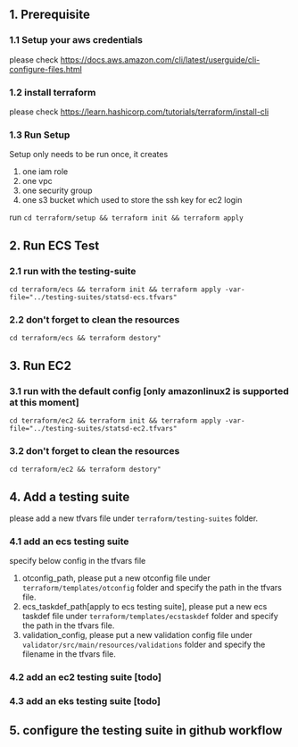 ## 1. Prerequisite

### 1.1 Setup your aws credentials

please check https://docs.aws.amazon.com/cli/latest/userguide/cli-configure-files.html

### 1.2 install terraform

please check https://learn.hashicorp.com/tutorials/terraform/install-cli

### 1.3 Run Setup
Setup only needs to be run once, it creates 
1. one iam role
2. one vpc
3. one security group
4. one s3 bucket which used to store the ssh key for ec2 login

run
``
cd terraform/setup && terraform init && terraform apply
``

## 2. Run ECS Test

### 2.1 run with the testing-suite

```shell
cd terraform/ecs && terraform init && terraform apply -var-file="../testing-suites/statsd-ecs.tfvars"
```

### 2.2 don't forget to clean the resources

```shell
cd terraform/ecs && terraform destory"
```
## 3. Run EC2

### 3.1 run with the default config [only amazonlinux2 is supported at this moment]

```shell
cd terraform/ec2 && terraform init && terraform apply -var-file="../testing-suites/statsd-ec2.tfvars"
```

### 3.2 don't forget to clean the resources
```shell
cd terraform/ec2 && terraform destory"
```

## 4. Add a testing suite

please add a new tfvars file under `terraform/testing-suites` folder.

### 4.1 add an ecs testing suite
specify below config in the tfvars file
1. otconfig_path, please put a new otconfig file under `terraform/templates/otconfig` folder and specify the path in the tfvars file.
2. ecs_taskdef_path[apply to ecs testing suite], please put a new ecs taskdef file under `terraform/templates/ecstaskdef` folder and specify the path in the tfvars file.
3. validation_config, please put a new validation config file under `validator/src/main/resources/validations` folder and specify the filename in the tfvars file.

### 4.2 add an ec2 testing suite [todo]

### 4.3 add an eks testing suite [todo]

## 5. configure the testing suite in github workflow
